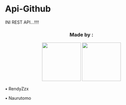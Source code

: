# Api-Github
INI REST API...!!!!

<h3 align="center">Made by :</h3>
<p align="center">
  <a href="https://github.com/Rendyzzx"><img src="https://github.com/Rendyzzx.png?size=128" height="128" width="128" /></a>
  <a href="https://github.com/nurutomo"><img src="https://github.com/nurutomo.png?size=128" height="128" width="128" /></a>
</p>

• RendyZzx


• Naurutomo
